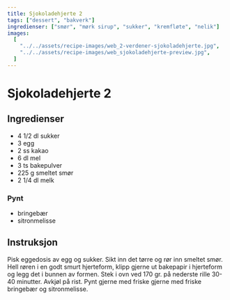 ```yaml
---
title: Sjokoladehjerte 2
tags: ["dessert", "bakverk"]
ingredienser: ["smør", "mørk sirup", "sukker", "kremfløte", "nelik"]
images:
  [
    "../../assets/recipe-images/web_2-verdener-sjokoladehjerte.jpg",
    "../../assets/recipe-images/web_sjokoladehjerte-preview.jpg",
  ]
---
```


# Sjokoladehjerte 2

## Ingredienser

- 4 1/2 dl sukker
- 3 egg
- 2 ss kakao
- 6 dl mel
- 3 ts bakepulver
- 225 g smeltet smør
- 2 1/4 dl melk

### Pynt

- bringebær
- sitronmelisse

## Instruksjon

Pisk eggedosis av egg og sukker. Sikt inn det tørre og rør inn smeltet smør. Hell røren i en godt smurt hjerteform, klipp gjerne ut bakepapir i hjerteform og legg det i bunnen av formen. Stek i ovn ved 170 gr. på nederste rille 30-40 minutter. Avkjøl på rist. Pynt gjerne med friske gjerne med friske bringebær og sitronmelisse.
